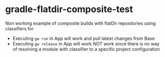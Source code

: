 # gradle-flatdir-composite-test
Non working example of composite builds with flatDir repositories 
using classifiers for 

* Executing `gw run` in App will work and pull latest changes from Base
* Executing `gw release` in App will work _NOT_ work since there is no way of resolving a module with classifier to a specific project configuration 
